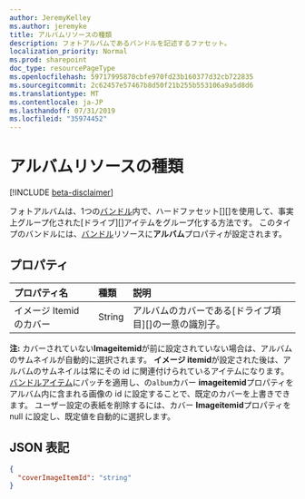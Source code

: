 ```yaml
---
author: JeremyKelley
ms.author: jeremyke
title: アルバムリソースの種類
description: フォトアルバムであるバンドルを記述するファセット。
localization_priority: Normal
ms.prod: sharepoint
doc_type: resourcePageType
ms.openlocfilehash: 59717995870cbfe970fd23b160377d32cb722835
ms.sourcegitcommit: 2c62457e57467b8d50f21b255b553106a9a5d8d6
ms.translationtype: MT
ms.contentlocale: ja-JP
ms.lasthandoff: 07/31/2019
ms.locfileid: "35974452"
---
```

# <a name="album-resource-type"></a>アルバムリソースの種類

[!INCLUDE [beta-disclaimer](../../includes/beta-disclaimer.md)]

フォトアルバムは、1つの[バンドル][]内で、ハードファセット[][]を使用して、事実上グループ化された[ドライブ][]アイテムをグループ化する方法です。 このタイプのバンドルには、[バンドル][]リソースに**アルバム**プロパティが設定されます。

## <a name="properties"></a>プロパティ

| プロパティ名     | 種類   | 説明
|:------------------|:-------|:------------------------------------------------
| イメージ Itemid のカバー | String | アルバムのカバーである[ドライブ項目][]の一意の識別子。

**注:** カバーされていない**Imageitemid**が前に設定されていない場合は、アルバムのサムネイルが自動的に選択されます。
**イメージ itemid**が設定された後は、アルバムのサムネイルは常にその id に関連付けられているアイテムになります。[バンドルアイテム][バンドル]にパッチを適用し、の`album`カバー **imageitemid**プロパティをアルバム内に含まれる画像の id に設定することで、既定のカバーを上書きできます。
ユーザー設定の表紙を削除するには、カバー **Imageitemid**プロパティを null に設定し、既定値を自動的に選択します。

## <a name="json-representation"></a>JSON 表記

<!-- { "blockType": "resource", "@odata.type": "microsoft.graph.album" } -->

```json
{
  "coverImageItemId": "string"
}
```

[バンドル]: bundle.md
[driveItem]: driveItem.md
[photo]: photo.md
